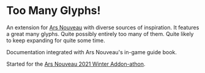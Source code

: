 # Too Many Glyphs!

An extension for [Ars Nouveau](https://www.curseforge.com/minecraft/mc-mods/ars-nouveau) with diverse sources of inspiration.
It features a great many glyphs. Quite possibly entirely too many of them.
Quite likely to keep expanding for quite some time.

Documentation integrated with Ars Nouveau's in-game guide book.

Started for the [Ars Nouveau 2021 Winter Addon-athon](https://github.com/baileyholl/Ars-Nouveau-Example-Addon).

